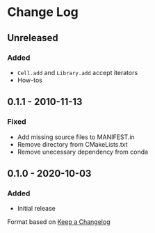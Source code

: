 # Change Log

## Unreleased
### Added
- `Cell.add` and `Library.add` accept iterators
- How-tos

## 0.1.1 - 2010-11-13
### Fixed
- Add missing source files to MANIFEST.in
- Remove directory from CMakeLists.txt
- Remove unecessary dependency from conda

## 0.1.0 - 2020-10-03
### Added
- Initial release

Format based on [Keep a Changelog](https://keepachangelog.com/en/1.0.0/)
